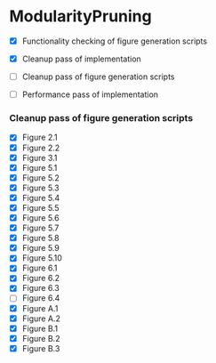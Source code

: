 # ModularityPruning

- [X] Functionality checking of figure generation scripts
- [X] Cleanup pass of implementation
- [ ] Cleanup pass of figure generation scripts
- [ ] Performance pass of implementation 


### Cleanup pass of figure generation scripts

- [X] Figure 2.1
- [X] Figure 2.2
- [X] Figure 3.1
- [X] Figure 5.1
- [X] Figure 5.2
- [X] Figure 5.3
- [X] Figure 5.4
- [X] Figure 5.5
- [X] Figure 5.6
- [X] Figure 5.7
- [X] Figure 5.8
- [X] Figure 5.9
- [X] Figure 5.10
- [X] Figure 6.1
- [X] Figure 6.2
- [X] Figure 6.3
- [ ] Figure 6.4
- [X] Figure A.1
- [X] Figure A.2
- [X] Figure B.1
- [X] Figure B.2
- [X] Figure B.3
